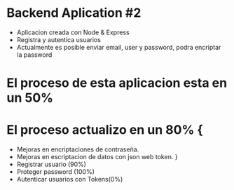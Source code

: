 # Backend Aplication #2 
- Aplicacion creada con Node & Express 
- Registra y autentica usuarios 
- Actualmente es posible enviar email, user y password, podra encriptar la password 


# El proceso de esta aplicacion esta en un 50%
# El proceso actualizo en un 80% {
- Mejoras en encriptaciones de contraseña.
- Mejoras en escriptacion de datos con json web token.
}
- Registrar usuario (90%) 
- Proteger password (100%)
- Autenticar usuarios con Tokens(0%)
